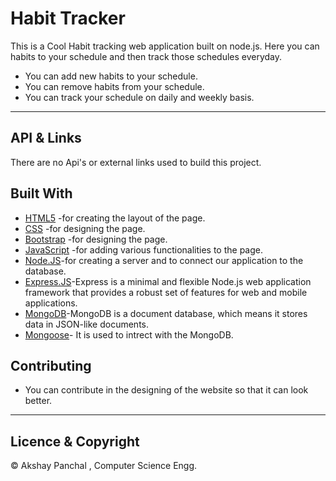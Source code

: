 # Habit Tracker
This is a Cool Habit tracking web application built on node.js. Here you can habits to your schedule and then track those schedules everyday.

- You can add new habits to your schedule.
- You can remove habits from your schedule.
- You can track your schedule on daily and weekly basis.

---
## API & Links
  There are no Api's or external links used to build this project.
  
  ## Built With
  
  - [HTML5]( https://www.w3schools.com/html/) -for creating the layout of the page.
  - [CSS]( https://www.w3schools.com/css/) -for designing the page.
  - [Bootstrap]( https://getbootstrap.com/) -for designing the page.
  - [JavaScript]( https://www.javascript.com/) -for adding various functionalities to the page.
  - [Node.JS](https://nodejs.org/en/)-for creating a server and to connect our application to the database.
  - [Express.JS](https://expressjs.com/)-Express is a minimal and flexible Node.js web application framework that provides a robust set of features for web and mobile    applications.
  - [MongoDB](https://www.mongodb.com/)-MongoDB is a document database, which means it stores data in JSON-like documents.
  - [Mongoose](https://mongoosejs.com/)- It is used to intrect with the MongoDB.
  
 
  
  ## Contributing
  - You can contribute in the designing of the website so that it can look better.
---
## Licence & Copyright
&copy; Akshay Panchal , Computer Science Engg.

